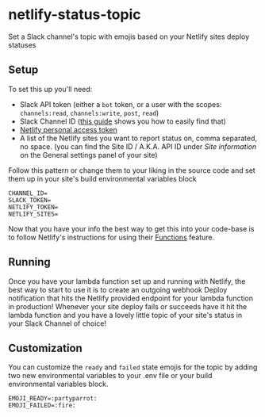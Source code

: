 # netlify-status-topic
Set a Slack channel's topic with emojis based on your Netlify sites deploy statuses

## Setup

To set this up you'll need:

- Slack API token (either a `bot` token, or a user with the scopes: `channels:read`, `channels:write`, `post`, `read`)
- Slack Channel ID ([this guide](https://stackoverflow.com/questions/40940327/what-is-the-simplest-way-to-find-a-slack-team-id-and-a-channel-id) shows you how to easily find that)
- [Netlify personal access token](https://app.netlify.com/account/applications/personal)
- A list of the Netlify sites you want to report status on, comma separated, no space. (you can find the Site ID / A.K.A. API ID under *Site information* on the General settings panel of your site)

Follow this pattern or change them to your liking in the source code and set them up in your site's build environmental variables block

```
CHANNEL_ID=
SLACK_TOKEN=
NETLIFY_TOKEN=
NETLIFY_SITES=
```

Now that you have your info the best way to get this into your code-base is to follow Netlify's instructions for using their [Functions](https://www.netlify.com/docs/functions/) feature.

## Running

Once you have your lambda function set up and running with Netlify, the best way to start to use it is to create an outgoing webhook Deploy notification that hits the Netlify provided endpoint for your lambda function in production! Whenever your site deploy fails or succeeds have it hit the lambda function and you have a lovely little topic of your site's status in your Slack Channel of choice!

## Customization

You can customize the `ready` and `failed` state emojis for the topic by adding two new environmental variables to your .env file or your build environmental variables block.

```
EMOJI_READY=:partyparrot:
EMOJI_FAILED=:fire:
```